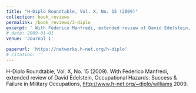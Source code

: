 ```yaml
---
title: "H-Diplo Roundtable, Vol. X, No. 15 (2009)"
collection: book_reviews
permalink: /book_reviews/3-diplo
excerpt: ' With Federico Manfredi, extended review of David Edelstein, Occupational Hazards: Success & Failure in Military Occupations'
# date: 2009-01-01
venue: 'Journal 1'

paperurl: 'https://networks.h-net.org/h-diplo' 
# citation: ''
---
```

H-Diplo Roundtable, Vol. X, No. 15 (2009). With Federico Manfredi, extended review of David Edelstein, Occupational Hazards: Success & Failure in Military Occupations, http://www.h-net.org/~diplo/williams 2009.

<!-- [Read paper here](http://www.foreignaffairs.com/articles/141036/peter-liberman-and-julie-a-george/will-conquest-pdf) -->

<!-- Recommended citation: Your Name, You. (2009). "Paper Title Number 1." <i>Journal 1</i>. 1(1). -->